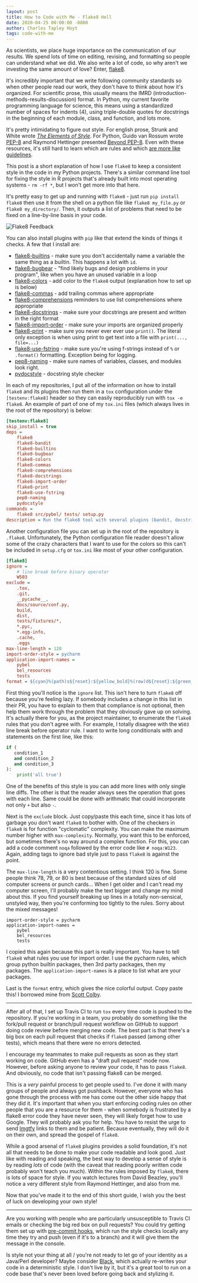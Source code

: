 ```yaml
---
layout: post
title: How to Code with Me - Flake8 Hell
date: 2020-04-25 00:00:00 -0800
author: Charles Tapley Hoyt
tags: code-with-me
---
```

As scientists, we place huge importance on the communication of our results. We spend lots of time
on editing, revising, and formatting so people can understand what we did. We also write a lot of code,
so why aren't we investing the same amount of love? Enter, [flake8](https://flake8.pycqa.org/en/latest/).

It's incredibly important that we write following community standards so when other people read
our work, they don't have to think about how it's organized. For scientific prose, this usually means
the IMRD (introduction-methods-results-discussion) format. In Python, my current favorite programming
language for science, this means using a standardized number of spaces for indents (4), using triple-double
quotes for docstrings in the beginning of each module, class, and function, and lots more.

It's pretty intimidating to figure out style. For english prose, Strunk and White wrote
[*The Elements of Style*](http://www.jlakes.org/ch/web/The-elements-of-style.pdf). For Python,
Guido van Rossum wrote [PEP-8](https://www.python.org/dev/peps/pep-0008/) and Raymond Hettinger
presented [Beyond PEP-8](https://www.youtube.com/watch?v=wf-BqAjZb8M). Even with these resources,
it's still hard to learn which are rules and which [are more like guidelines](https://www.youtube.com/watch?v=k9ojK9Q_ARE).

This post is a short explanation of how I use `flake8` to keep a consistent style in the code in
my Python projects. There's a similar command line tool for fixing the style in R projects that's already built
into most operating systems - `rm -rf *`, but I won't get more into that here. 

It's pretty easy to get up and running with `flake8` - just run `pip install flake8` then use it
from the shell on a python file like `flake8 my_file.py` or `flake8 my_directory/`. Then, it outputs
a list of problems that need to be fixed on a line-by-line basis in your code.

![Flake8 Feedback](/img/flake8_output.png)

You can also install plugins with `pip` like that extend the kinds of things it checks. A few that I install are:

- [flake8-builtins](https://github.com/gforcada/flake8-builtins) - make sure you don't accidentally name a variable
  the same thing as a builtin. This happens a lot with `id`.
- [flake8-bugbear](https://github.com/PyCQA/flake8-bugbear) - "find likely bugs and design problems in your program",
  like when you have an unused variable in a loop
- [flake8-colors](https://github.com/and3rson/flake8-colors) - add color to the `flake8` output (explanation how to set
  up is below)
- [flake8-commas](https://github.com/PyCQA/flake8-commas) - add trailing commas where appropriate
- [flake8-comprehensions](https://github.com/adamchainz/flake8-comprehensions) reminders to use list comprehensions
  where appropriate
- [flake8-docstrings](https://github.com/PyCQA/flake8-docstrings) - make sure your docstrings are present and 
  written in the right format
- [flake8-import-order](https://github.com/PyCQA/flake8-import-order) - make sure your imports are organized
  properly
- [flake8-print](https://github.com/JBKahn/flake8-print) - make sure you never ever ever use `print()`. The literal only
  exception is when using print to get text into a file with `print(..., file=...)`
- [flake8-use-fstring](https://github.com/MichaelKim0407/flake8-use-fstring) - make sure you're using f-strings instead
  of `%` or `.format()` formatting. Exception being for logging.
- [pep8-naming](https://github.com/PyCQA/pep8-naming) - make sure names of variables, classes, and modules
  look right.
- [pydocstyle](https://github.com/PyCQA/pydocstyle/) - docstring style checker

In each of my repositories, I put all of the information on how to install `flake8` and its plugins then
run them in a `tox` configuration under the `[testenv:flake8]` header so they can easily reproducibly
run with `tox -e flake8`. An example of part of one of my `tox.ini` files (which always lives in the root
of the repository) is below:

```ini
[testenv:flake8]
skip_install = true
deps =
    flake8
    flake8-bandit
    flake8-builtins
    flake8-bugbear
    flake8-colors
    flake8-commas
    flake8-comprehensions
    flake8-docstrings
    flake8-import-order
    flake8-print
    flake8-use-fstring
    pep8-naming
    pydocstyle
commands =
    flake8 src/pybel/ tests/ setup.py
description = Run the flake8 tool with several plugins (bandit, docstrings, import order, pep8 naming).
```

Another configuration file you can set up in the root of the repository is `.flake8`. Unfortunately, the Python
configuration file reader doesn't allow some of the crazy characters that I want to use for the colors so this
can't be included in `setup.cfg` or `tox.ini` like most of your other configuration.

```ini
[flake8]
ignore =
    # line break before binary operator
    W503
exclude =
    .tox,
    .git,
    __pycache__,
    docs/source/conf.py,
    build,
    dist,
    tests/fixtures/*,
    *.pyc,
    *.egg-info,
    .cache,
    .eggs
max-line-length = 120
import-order-style = pycharm
application-import-names =
    pybel
    bel_resources
    tests
format = ${cyan}%(path)s${reset}:${yellow_bold}%(row)d${reset}:${green_bold}%(col)d${reset}: ${red_bold}%(code)s${reset} %(text)s
```

First thing you'll notice is the `ignore` list. This isn't here to turn `flake8` off because you're feeling lazy. If
somebody includes a change in this list in their PR, you have to explain to them that compliance is not optional, then
help them work through the problem that they obviously gave up on solving. It's actually there for you, as the
project maintainer, to enumerate the `flake8` rules that you don't agree with. For example, I totally disagree with the
`W503` line break before operator rule. I want to write long conditionals with and statements on the first line,
like this:

```python
if (
   condition_1
   and condition_2
   and condition_3
):
    print('all true')
```

One of the benefits of this style is you can add more lines with only single line diffs. The other is that the
reader always sees the operation that goes with each line. Same could be done with arithmatic that could incorporate
not only `+` but also `-`.

Next is the `exclude` block. Just copy/paste this each time, since it has lots of garbage you don't want `flake8`
to bother with. One of the checkers in `flake8` is for function "cyclomatic" complexity. You can make the maximum
number higher with `max-complexity`. Normally, you want this to be enforced, but sometimes there's no way around
a complex function. For this, you can add a code comment `noqa` followed by the error code like `# noqa:W123`.
Again, adding tags to ignore bad style just to pass `flake8` is against the point.

The `max-line-length` is a very contentious setting. I think 120 is fine. Some people think 78, 79, or 80 is
best because of the standard sizes of old computer screens or punch cards... When I get older and I can't read
my computer screen, I'll probably make the text bigger and change my mind about this. If you find yourself breaking
up lines in a totally non-sensical, unstyled way, then you're conforming too tightly to the rules. Sorry about
the mixed messages!

```
import-order-style = pycharm
application-import-names =
    pybel
    bel_resources
    tests
```

I copied this again because this part is really important. You have to tell `flake8` what rules you use for import
order. I use the pycharm rules, which group python builtin packages, then 3rd party packages, then my packages.
The `application-import-names` is a place to list what are your packages.

Last is the `format` entry, which gives the nice colorful output. Copy paste this! I borrowed mine from 
[Scott Colby](https://github.com/scolby33).

---

After all of that, I set up Travis CI to run `tox` every time code is pushed to the repository. If you're working
in a team, you probably do something like the fork/pull request or branch/pull request workflow on GitHub to support
doing code review before merging new code. The best part is that there's a big box on each pull request that
checks if `flake8` passed (among other tests), which means that there were no errors detected. 

I encourage my teammates to make pull requests as soon as they start working on code. GitHub even has a "draft pull
request" mode now. However, before asking anyone to review your code, it has to pass `flake8`. And obviously,
no code that isn't passing flake8 can be merged.

This is a *very* painful process to get people used to. I've done it with many groups of people and always got
pushback. However, everyone who has gone through the process with me has come out the other side happy that
they did it. It's important that when you start enforcing coding rules on other people that you are a resource
for them - when somebody is frustrated by a flake8 error code they have never seen, they will likely forget how
to use Google. They will probably ask you for help. You have to resist the urge to send [lmgtfy](https://lmgtfy.com)
links to them and be patient. Because eventually, they will do it on their own, and spread the gospel of `flake8`.

While a good arsenal of `flake8` plugins provides a solid foundation, it's not all that needs to be done to make
your code readable and look good. Just like with reading and speaking, the best way to develop a sense of style
is by reading _lots_ of code (with the caveat that reading poorly written code probably won't teach you much).
Within the rules imposed by `flake8`, there is lots of space for style. If you watch lectures from David Beazley,
you'll notice a very different style from Raymond Hettinger, and also from me.

Now that you've made it to the end of this short guide, I wish you the best of luck on developing your own style!

---

Are you working with people who are particularly unsusceptible to Travis CI emails or checking the big red
box on pull requests? You could try getting them set up with [pre-commit hooks](https://pre-commit.com/),
which run the style checks locally any time they try and push (even if it's to a branch) and it will give
them the message in the console.

Is style not your thing at all / you're not ready to let go of your identity as a Java/Perl developer? Maybe
consider [Black](https://github.com/psf/black), which actually re-writes your
code in a deterministic style. I don't live by it, but it's a great tool to run on a code base that's never
been loved before going back and stylizing it.
